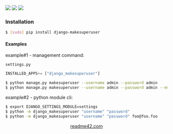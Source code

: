 <!--
https://readme42.com
-->


[![](https://img.shields.io/pypi/v/django-makesuperuser.svg?maxAge=3600)](https://pypi.org/project/django-makesuperuser/)
[![](https://img.shields.io/badge/License-Unlicense-blue.svg?longCache=True)](https://unlicense.org/)
[![](https://github.com/andrewp-as-is/django-makesuperuser.py/workflows/tests42/badge.svg)](https://github.com/andrewp-as-is/django-makesuperuser.py/actions)

### Installation
```bash
$ [sudo] pip install django-makesuperuser
```

#### Examples
example#1 - management command:

`settings.py`
```python
INSTALLED_APPS+= ["django_makesuperuser"]
```

```bash
$ python manage.py makesuperuser --username admin --password admin
$ python manage.py makesuperuser --username admin --password admin --email foo@foo.foo
```

example#2 - python module cli:
```bash
$ export DJANGO_SETTINGS_MODULE=settings
$ python -m django_makesuperuser "username" "password"
$ python -m django_makesuperuser "username" "password" foo@foo.foo
```

<p align="center">
    <a href="https://readme42.com/">readme42.com</a>
</p>